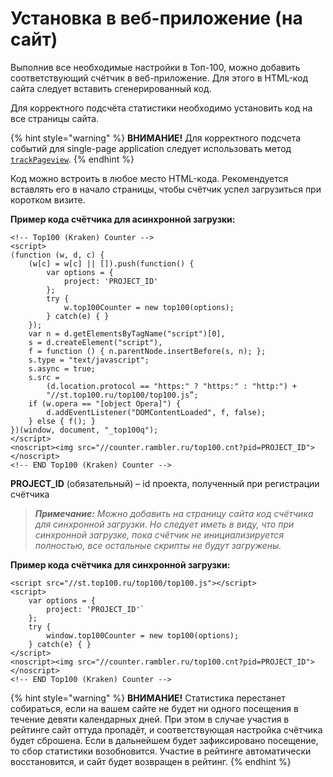 # Установка в веб-приложение (на сайт)

Выполнив все необходимые настройки в Топ-100, можно добавить соответствующий счётчик в веб-приложение. Для этого в HTML-код сайта следует вставить сгенерированный код.

Для корректного подсчёта статистики необходимо установить код на все страницы сайта.

{% hint style="warning" %}
**ВНИМАНИЕ!** Для корректного подсчета событий для single-page application следует использовать метод [`trackPageview`](broken-reference).&#x20;
{% endhint %}

Код можно встроить в любое место HTML-кода. Рекомендуется вставлять его в начало страницы, чтобы счётчик успел загрузиться при коротком визите.

**Пример кода счётчика для асинхронной загрузки:**

```
<!-- Top100 (Kraken) Counter -->
<script>
(function (w, d, c) {
    (w[c] = w[c] || []).push(function() {
        var options = {
            project: 'PROJECT_ID'
        };
        try {
            w.top100Counter = new top100(options);
        } catch(e) { }
    });
    var n = d.getElementsByTagName("script")[0],
    s = d.createElement("script"),
    f = function () { n.parentNode.insertBefore(s, n); };
    s.type = "text/javascript";
    s.async = true;
    s.src =
        (d.location.protocol == "https:" ? "https:" : "http:") +
        "//st.top100.ru/top100/top100.js”;
    if (w.opera == "[object Opera]") {
        d.addEventListener("DOMContentLoaded", f, false);
    } else { f(); }
})(window, document, "_top100q");
</script>
<noscript><img src="//counter.rambler.ru/top100.cnt?pid=PROJECT_ID"></noscript>
<!-- END Top100 (Kraken) Counter -->
```

**PROJECT\_ID** (обязательный) – id проекта, полученный при регистрации счётчика

> _**Примечание:** Можно добавить на страницу сайта код счётчика для синхронной загрузки. Но следует иметь в виду, что при синхронной загрузке, пока счётчик не инициализируется полностью, все остальные скрипты не будут загружены._

**Пример кода счётчика для синхронной загрузки:**

```
<script src="//st.top100.ru/top100/top100.js"></script>
<script>
    var options = {
        project: 'PROJECT_ID'`
    };
    try {
        window.top100Counter = new top100(options);
    } catch(e) { }
</script>
<noscript><img src="//counter.rambler.ru/top100.cnt?pid=PROJECT_ID"></noscript>
<!-- END Top100 (Kraken) Counter -->
```

{% hint style="warning" %}
**ВНИМАНИЕ!** Статистика перестанет собираться, если на вашем сайте не будет ни одного посещения в течение девяти календарных дней. При этом в случае участия в рейтинге сайт оттуда пропадёт, и соответствующая настройка счётчика будет сброшена. Если в дальнейшем будет зафиксировано посещение, то сбор статистики возобновится. Участие в рейтинге автоматически восстановится, и сайт будет возвращен в рейтинг.&#x20;
{% endhint %}
